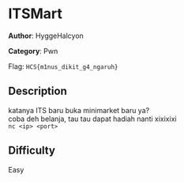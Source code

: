 # ITSMart

**Author**: HyggeHalcyon

**Category**: Pwn

Flag: `HCS{m1nus_dikit_g4_ngaruh}`

## Description

katanya ITS baru buka minimarket baru ya?    
coba deh belanja, tau tau dapat hadiah nanti xixixixi   
`nc <ip> <port>`

## Difficulty

Easy
